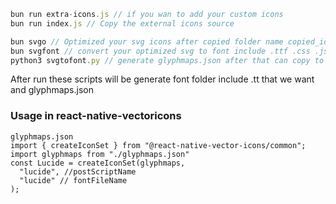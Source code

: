 ```javascript
bun run extra-icons.js // if you wan to add your custom icons
bun run index.js // Copy the external icons source

bun svgo // Optimized your svg icons after copied folder name copied_icons
bun svgfont // convert your optimized svg to font include .ttf .css .json .scss ...etc
python3 svgtofont.py // generate glyphmaps.json after that can copy to expo-project [YOUR-FONT].ttf and glyphmaps.json
```
After run these scripts will be generate font folder include .tt that we want and glyphmaps.json
### Usage in react-native-vectoricons
```
glyphmaps.json
import { createIconSet } from "@react-native-vector-icons/common";
import glyphmaps from "./glyphmaps.json"
const Lucide = createIconSet(glyphmaps,
  "lucide", //postScriptName
  "lucide" // fontFileName
);
```